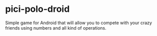 # pici-polo-droid

Simple game for Android that will allow you to compete with your crazy friends using numbers and all kind of operations.
